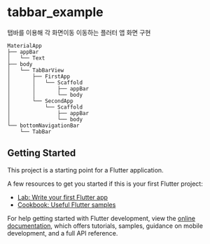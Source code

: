 # tabbar_example

탭바를 이용해 각 화면이동 이동하는 플러터 앱 화면 구현


    MaterialApp
    ├── appBar
    │   └── Text
    ├── body
    │   └── TabBarView
    │       ├── FirstApp
    │       │   └── Scaffold
    │       │       ├── appBar
    │       │       └── body
    │       └── SecondApp
    │           └── Scaffold
    │               ├── appBar
    │               └── body
    └── bottomNavigationBar
        └── TabBar



    

## Getting Started

This project is a starting point for a Flutter application.

A few resources to get you started if this is your first Flutter project:

- [Lab: Write your first Flutter app](https://docs.flutter.dev/get-started/codelab)
- [Cookbook: Useful Flutter samples](https://docs.flutter.dev/cookbook)

For help getting started with Flutter development, view the
[online documentation](https://docs.flutter.dev/), which offers tutorials,
samples, guidance on mobile development, and a full API reference.
